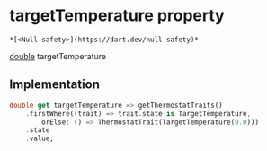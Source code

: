


# targetTemperature property




    *[<Null safety>](https://dart.dev/null-safety)*




[double](https://api.flutter.dev/flutter/dart-core/double-class.html) targetTemperature
  







## Implementation

```dart
double get targetTemperature => getThermostatTraits()
    .firstWhere((trait) => trait.state is TargetTemperature,
        orElse: () => ThermostatTrait(TargetTemperature(0.0)))
    .state
    .value;
```








